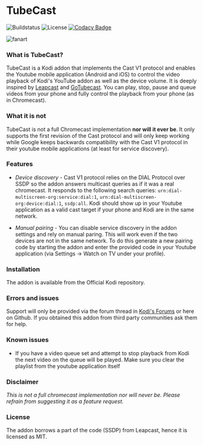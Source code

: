 # TubeCast

![Buildstatus](https://travis-ci.org/enen92/script.tubecast.svg?branch=master)
![License](http://img.shields.io/:license-mit-blue.svg?style=flat)
[![Codacy Badge](https://api.codacy.com/project/badge/Grade/767abb2a497c4f608c36e3db0ec6e39e)](https://www.codacy.com/app/92enen/script.tubecast?utm_source=github.com&amp;utm_medium=referral&amp;utm_content=enen92/script.tubecast&amp;utm_campaign=Badge_Grade)

![fanart](https://github.com/enen92/script.tubecast/blob/master/resources/img/fanart.jpg?raw=true)

### What is TubeCast?

TubeCast is a Kodi addon that implements the Cast V1 protocol and enables the Youtube mobile application (Android and iOS) to control the video playback of Kodi's YouTube addon as well as the device volume. It is deeply inspired by [Leapcast](https://github.com/dz0ny/leapcast) and [GoTubecast](https://github.com/CBiX/gotubecast). You can play, stop, pause and queue videos from your phone and fully control the playback from your phone (as in Chromecast).

### What it is not

TubeCast is not a full Chromecast implementation **nor will it ever be**. It only supports the first revision of the Cast protocol and will only keep working while Google keeps backwards compatibility with the Cast V1 protocol in their youtube mobile applications (at least for service discovery).

### Features

* *Device discovery* - Cast V1 protocol relies on the DIAL Protocol over SSDP so the addon answers multicast queries as if it was a real chromecast. It responds to the following search queries: `urn:dial-multiscreen-org:service:dial:1`, `urn:dial-multiscreen-org:device:dial:1`, `ssdp:all`. Kodi should show up in your Youtube application as a valid cast target if your phone and Kodi are in the same network.

* *Manual pairing* - You can disable service discovery in the addon settings and rely on manual paring. This will work even if the two devices are not in the same network. To do this generate a new pairing code by starting the addon and enter the provided code in your Youtube application (via Settings -> Watch on TV under your profile).

### Installation

The addon is available from the Official Kodi repository.

### Errors and issues

Support will only be provided via the forum thread in [Kodi's Forums](https://forum.kodi.tv/showthread.php?tid=329153) or here on Github. If you obtained this addon from third party communities ask them for help.

### Known issues

* If you have a video queue set and attempt to stop playback from Kodi the next video on the queue will be played. Make sure you clear the playlist from the youtube application itself


### Disclaimer

*This is not a full chromecast implementation nor will never be. Please refrain from suggesting it as a feature request.*

### License

The addon borrows a part of the code (SSDP) from Leapcast, hence it is licensed as MIT.
